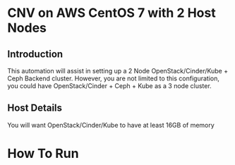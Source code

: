 # CNV on AWS CentOS 7 with 2 Host Nodes

## Introduction
This automation will assist in setting up a 2 Node OpenStack/Cinder/Kube + Ceph Backend cluster.
However, you are not limited to this configuration, you could have OpenStack/Cinder + Ceph + Kube as a 3 node cluster.

## Host Details

You will want OpenStack/Cinder/Kube to have at least 16GB of memory

# How To Run

